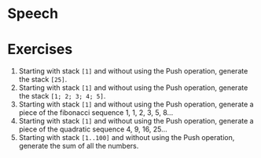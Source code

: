 # Speech

# Exercises

1. Starting with stack `[1]` and without using the Push operation,
    generate the stack `[25]`.
2. Starting with stack `[1]` and without using the Push operation,
    generate the stack `[1; 2; 3; 4; 5]`.
3. Starting with stack `[1]` and without using the Push operation,
    generate a piece of the fibonacci sequence 1, 1, 2, 3, 5, 8...
4. Starting with stack `[1]` and without using the Push operation,
    generate a piece of the quadratic sequence 4, 9, 16, 25...
5. Starting with stack `[1..100]` and without using the Push operation,
    generate the sum of all the numbers.
